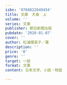 ```yaml
---
isbn: '9784022649454'
title: 文庫　犬身　上
volume: ''
series: 文庫
publisher: 朝日新聞出版
pubdate: '2020-01-07'
cover: ''
author: 松浦理英子／著
description: ''
price: '0'
genre: ''
target: 一般
format: 文庫
content: 日本文学、小説・物語

---
```

